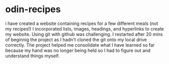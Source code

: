 # odin-recipes
i have created a website containing recipes for a few different meals (not my recipes!)
I incorporated lists, images, headings, and hyperlinks to create my website.
Using git with github was challenging. I restarted after 20 mins of beginnig the project as I hadn't cloned the git onto my local drive correctly.
The project helped me consolidate what I have learned so far because my hand was no longer being held so I had to figure out and understand things myself.